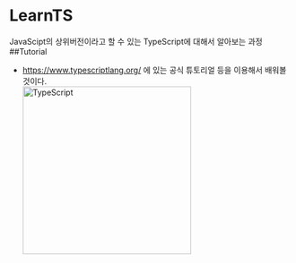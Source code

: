 # LearnTS  
JavaScipt의 상위버전이라고 할 수 있는 TypeScript에 대해서 알아보는 과정  
##Tutorial  
- https://www.typescriptlang.org/ 에 있는 공식 튜토리얼 등을 이용해서 배워볼 것이다.  
<img src="https://media.vlpt.us/images/yoonvelog/post/669b63fd-f16e-42b4-ac8f-cac1479f47ac/typescript%EB%A1%9C%EA%B3%A0.png" width="300px" height="300px" alt="TypeScript"></img><br/>
